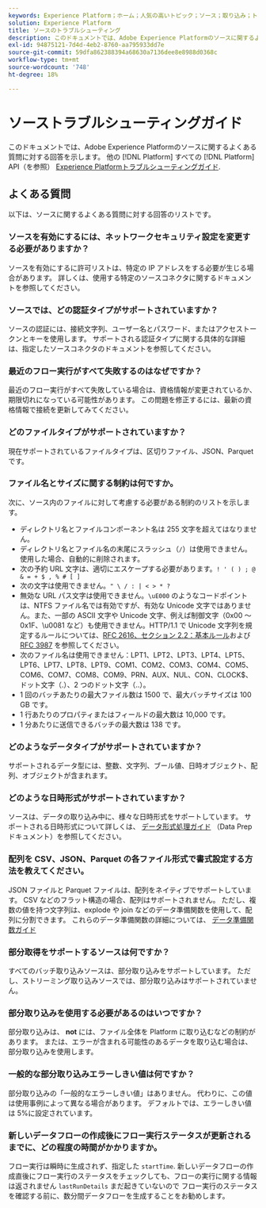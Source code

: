 ```yaml
---
keywords: Experience Platform；ホーム；人気の高いトピック；ソース；取り込み；トラブルシューティング；ソースのトラブルシューティング；ソース faq；ソースコネクタ；ソースコネクタ；ソースコネクタ faq；ソースコネクタ faq；ソースコネクタ；ソースコネクタのトラブルシューティング；
solution: Experience Platform
title: ソースのトラブルシューティング
description: このドキュメントでは、Adobe Experience Platformのソースに関するよくある質問に対する回答を示します。
exl-id: 94875121-7d4d-4eb2-8760-aa795933dd7e
source-git-commit: 59dfa862388394a68630a7136dee8e8988d0368c
workflow-type: tm+mt
source-wordcount: '748'
ht-degree: 18%

---
```


# ソーストラブルシューティングガイド

このドキュメントでは、Adobe Experience Platformのソースに関するよくある質問に対する回答を示します。 他の [!DNL Platform] すべての [!DNL Platform] API（を参照） [Experience Platformトラブルシューティングガイド](../landing/troubleshooting.md).

## よくある質問

以下は、ソースに関するよくある質問に対する回答のリストです。

### ソースを有効にするには、ネットワークセキュリティ設定を変更する必要がありますか？

ソースを有効にするに許可リストは、特定の IP アドレスをする必要が生じる場合があります。 詳しくは、使用する特定のソースコネクタに関するドキュメントを参照してください。

### ソースでは、どの認証タイプがサポートされていますか？

ソースの認証には、接続文字列、ユーザー名とパスワード、またはアクセストークンとキーを使用します。 サポートされる認証タイプに関する具体的な詳細は、指定したソースコネクタのドキュメントを参照してください。

### 最近のフロー実行がすべて失敗するのはなぜですか？

最近のフロー実行がすべて失敗している場合は、資格情報が変更されているか、期限切れになっている可能性があります。 この問題を修正するには、最新の資格情報で接続を更新してみてください。

### どのファイルタイプがサポートされていますか？

現在サポートされているファイルタイプは、区切りファイル、JSON、Parquet です。

### ファイル名とサイズに関する制約は何ですか。

次に、ソース内のファイルに対して考慮する必要がある制約のリストを示します。

- ディレクトリ名とファイルコンポーネント名は 255 文字を超えてはなりません。
- ディレクトリ名とファイル名の末尾にスラッシュ（`/`）は使用できません。使用した場合、自動的に削除されます。
- 次の予約 URL 文字は、適切にエスケープする必要があります。`! ' ( ) ; @ & = + $ , % # [ ]`
- 次の文字は使用できません。`" \ / : | < > * ?`
- 無効な URL パス文字は使用できません。`\uE000` のようなコードポイントは、NTFS ファイル名では有効ですが、有効な Unicode 文字ではありません。また、一部の ASCII 文字や Unicode 文字、例えば制御文字（0x00 ～ 0x1F、\u0081 など）も使用できません。HTTP/1.1 で Unicode 文字列を規定するルールについては、[RFC 2616、セクション 2.2：基本ルール](https://www.ietf.org/rfc/rfc2616.txt)および [RFC 3987](https://www.ietf.org/rfc/rfc3987.txt) を参照してください。
- 次のファイル名は使用できません：LPT1、LPT2、LPT3、LPT4、LPT5、LPT6、LPT7、LPT8、LPT9、COM1、COM2、COM3、COM4、COM5、COM6、COM7、COM8、COM9、PRN、AUX、NUL、CON、CLOCK$、ドット文字（.）、2 つのドット文字（..）。
- 1 回のバッチあたりの最大ファイル数は 1500 で、最大バッチサイズは 100 GB です。
- 1 行あたりのプロパティまたはフィールドの最大数は 10,000 です。
- 1 分あたりに送信できるバッチの最大数は 138 です。

### どのようなデータタイプがサポートされていますか？

サポートされるデータ型には、整数、文字列、ブール値、日時オブジェクト、配列、オブジェクトが含まれます。

### どのような日時形式がサポートされていますか？

ソースは、データの取り込み中に、様々な日時形式をサポートしています。 サポートされる日時形式について詳しくは、 [データ形式処理ガイド](../data-prep/data-handling.md#dates) （Data Prep ドキュメント）を参照してください。

### 配列を CSV、JSON、Parquet の各ファイル形式で書式設定する方法を教えてください。

JSON ファイルと Parquet ファイルは、配列をネイティブでサポートしています。 CSV などのフラット構造の場合、配列はサポートされません。 ただし、複数の値を持つ文字列は、explode や join などのデータ準備関数を使用して、配列に分割できます。 これらのデータ準備関数の詳細については、 [データ準備関数ガイド](../data-prep/functions.md#string)

### 部分取得をサポートするソースは何ですか？

すべてのバッチ取り込みソースは、部分取り込みをサポートしています。 ただし、ストリーミング取り込みソースでは、部分取り込みはサポートされていません。

### 部分取り込みを使用する必要があるのはいつですか？

部分取り込みは、 **not** には、ファイル全体を Platform に取り込むなどの制約があります。 または、エラーが含まれる可能性のあるデータを取り込む場合は、部分取り込みを使用します。

### 一般的な部分取り込みエラーしきい値は何ですか？

部分取り込みの「一般的なエラーしきい値」はありません。 代わりに、この値は使用事例によって異なる場合があります。 デフォルトでは、エラーしきい値は 5%に設定されています。

### 新しいデータフローの作成後にフロー実行ステータスが更新されるまでに、どの程度の時間がかかりますか。

フロー実行は瞬時に生成されず、指定した `startTime`. 新しいデータフローの作成直後にフロー実行のステータスをチェックしても、フローの実行に関する情報は返されません `lastRunDetails` まだ起きていないので フロー実行のステータスを確認する前に、数分間データフローを生成することをお勧めします。